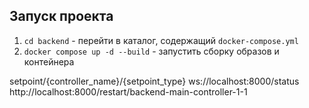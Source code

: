 ## Запуск проекта
1. `cd backend` - перейти в каталог, содержащий ```docker-compose.yml```
2. `docker compose up -d --build` - запустить сборку образов и контейнера 

setpoint/{controller_name}/{setpoint_type}
ws://localhost:8000/status
http://localhost:8000/restart/backend-main-controller-1-1